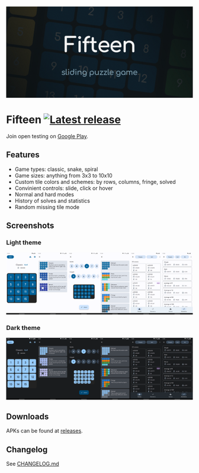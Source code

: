 ![Cover](./screenshots/cover.png)

# Fifteen [![Latest release](https://img.shields.io/github/v/release/italankin/fifteen-releases)](https://github.com/italankin/fifteen-releases/releases/latest) 

Join open testing on [Google Play](https://play.google.com/apps/testing/com.italankin.fifteen2).

## Features

* Game types: classic, snake, spiral
* Game sizes: anything from 3x3 to 10x10
* Custom tile colors and schemes: by rows, columns, fringe, solved
* Convinient controls: slide, click or hover
* Normal and hard modes
* History of solves and statistics
* Random missing tile mode

## Screenshots

### Light theme

![Light](./screenshots/light.png)

### Dark theme

![Dark](./screenshots/dark.png)

## Downloads

APKs can be found at [releases](https://github.com/italankin/fifteen-releases/releases).

## Changelog

See [CHANGELOG.md](./CHANGELOG.md)
